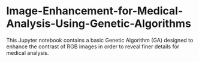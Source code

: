# Image-Enhancement-for-Medical-Analysis-Using-Genetic-Algorithms
This Jupyter notebook contains a basic Genetic Algorithm (GA) designed to enhance the contrast of RGB images in order to reveal finer details for medical analysis.
